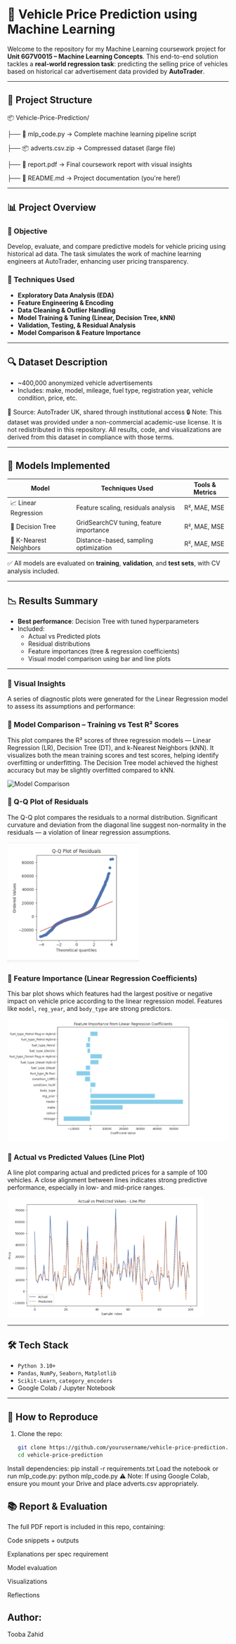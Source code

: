 # 🚗 Vehicle Price Prediction using Machine Learning

Welcome to the repository for my Machine Learning coursework project for **Unit 6G7V0015 – Machine Learning Concepts**. This end-to-end solution tackles a **real-world regression task**: predicting the selling price of vehicles based on historical car advertisement data provided by **AutoTrader**.

---

## 📁 Project Structure

📦 Vehicle-Price-Prediction/

├── 📜 mlp_code.py         → Complete machine learning pipeline script

├── 📦 adverts.csv.zip     → Compressed dataset (large file)

├── 📄 report.pdf          → Final coursework report with visual insights

├── 📘 README.md           → Project documentation (you're here!)



---

## 📊 Project Overview

### 🎯 Objective
Develop, evaluate, and compare predictive models for vehicle pricing using historical ad data. The task simulates the work of machine learning engineers at AutoTrader, enhancing user pricing transparency.

### 🧠 Techniques Used
- **Exploratory Data Analysis (EDA)**
- **Feature Engineering & Encoding**
- **Data Cleaning & Outlier Handling**
- **Model Training & Tuning (Linear, Decision Tree, kNN)**
- **Validation, Testing, & Residual Analysis**
- **Model Comparison & Feature Importance**

---

## 🔍 Dataset Description

- ~400,000 anonymized vehicle advertisements
- Includes: make, model, mileage, fuel type, registration year, vehicle condition, price, etc.

📌 Source: AutoTrader UK, shared through institutional access
🔒 Note: This dataset was provided under a non-commercial academic-use license. It is not redistributed in this repository. All results, code, and visualizations are derived from this dataset in compliance with those terms.



---

## 🧪 Models Implemented

| Model               | Techniques Used                        | Tools & Metrics |
|--------------------|-----------------------------------------|-----------------|
| 📈 Linear Regression | Feature scaling, residuals analysis     | R², MAE, MSE     |
| 🌲 Decision Tree     | GridSearchCV tuning, feature importance | R², MAE, MSE     |
| 🤖 K-Nearest Neighbors | Distance-based, sampling optimization   | R², MAE, MSE     |

✅ All models are evaluated on **training**, **validation**, and **test sets**, with CV analysis included.

---

## 📉 Results Summary

- **Best performance**: Decision Tree with tuned hyperparameters
- Included:
  - Actual vs Predicted plots
  - Residual distributions
  - Feature importances (tree & regression coefficients)
  - Visual model comparison using bar and line plots

---

### 📸 Visual Insights
A series of diagnostic plots were generated for the Linear Regression model to assess its assumptions and performance:

### 🔹 Model Comparison – Training vs Test R² Scores
This plot compares the R² scores of three regression models — Linear Regression (LR), Decision Tree (DT), and k-Nearest Neighbors (kNN). It visualizes both the mean training scores and test scores, helping identify overfitting or underfitting. The Decision Tree model achieved the highest accuracy but may be slightly overfitted compared to kNN.


![Model Comparison](./Images/Model_Comparison.png)



<h3>🔹 Q-Q Plot of Residuals</h3>
<p>
The Q-Q plot compares the residuals to a normal distribution. Significant curvature and deviation from the diagonal line suggest non-normality in the residuals — a violation of linear regression assumptions.
</p>

<img src="./Images/qq_plot.png" width="300" alt="Q-Q Plot">



### 🔹 Feature Importance (Linear Regression Coefficients)
This bar plot shows which features had the largest positive or negative impact on vehicle price according to the linear regression model. Features like `model`, `reg_year`, and `body_type` are strong predictors.


![Feature Importance](./Images/lr_feature_importance.png)




### 🔹 Actual vs Predicted Values (Line Plot)
A line plot comparing actual and predicted prices for a sample of 100 vehicles. A close alignment between lines indicates strong predictive performance, especially in low- and mid-price ranges.


![Actual vs Predicted](./Images/actual_vs_predicted.png)


---


## 🛠 Tech Stack

- `Python 3.10+`
- `Pandas`, `NumPy`, `Seaborn`, `Matplotlib`
- `Scikit-Learn`, `category_encoders`
- Google Colab / Jupyter Notebook

---

## 📎 How to Reproduce

1. Clone the repo:
   ```bash
   git clone https://github.com/yourusername/vehicle-price-prediction.git
   cd vehicle-price-prediction
Install dependencies:
pip install -r requirements.txt
Load the notebook or run mlp_code.py:
python mlp_code.py
⚠️ Note: If using Google Colab, ensure you mount your Drive and place adverts.csv appropriately.

## 📚 Report & Evaluation
The full PDF report is included in this repo, containing:

Code snippets + outputs

Explanations per spec requirement

Model evaluation

Visualizations

Reflections

## Author:

Tooba Zahid
